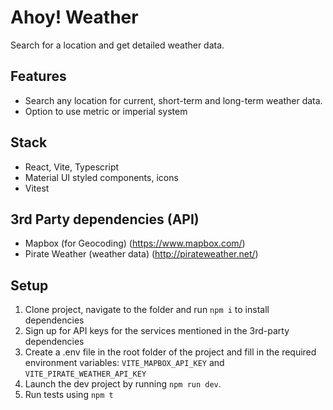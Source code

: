 # Ahoy! Weather

Search for a location and get detailed weather data.

## Features

- Search any location for current, short-term and long-term weather data.
- Option to use metric or imperial system

## Stack

- React, Vite, Typescript
- Material UI styled components, icons
- Vitest

## 3rd Party dependencies (API)

- Mapbox (for Geocoding) (https://www.mapbox.com/)
- Pirate Weather (weather data) (http://pirateweather.net/)

## Setup

1. Clone project, navigate to the folder and run `npm i` to install dependencies
2. Sign up for API keys for the services mentioned in the 3rd-party dependencies
3. Create a .env file in the root folder of the project and fill in the required
   environment variables: `VITE_MAPBOX_API_KEY` and `VITE_PIRATE_WEATHER_API_KEY`
4. Launch the dev project by running `npm run dev`.
5. Run tests using `npm t`
